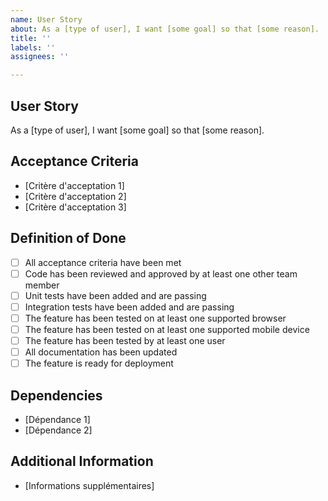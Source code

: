 ```yaml
---
name: User Story
about: As a [type of user], I want [some goal] so that [some reason].
title: ''
labels: ''
assignees: ''

---
```


## User Story
As a [type of user], I want [some goal] so that [some reason].

## Acceptance Criteria
- [Critère d'acceptation 1]
- [Critère d'acceptation 2]
- [Critère d'acceptation 3]

## Definition of Done
- [ ] All acceptance criteria have been met
- [ ] Code has been reviewed and approved by at least one other team member
- [ ] Unit tests have been added and are passing
- [ ] Integration tests have been added and are passing
- [ ] The feature has been tested on at least one supported browser
- [ ] The feature has been tested on at least one supported mobile device
- [ ] The feature has been tested by at least one user
- [ ] All documentation has been updated
- [ ] The feature is ready for deployment

## Dependencies
- [Dépendance 1]
- [Dépendance 2]

## Additional Information
- [Informations supplémentaires]
